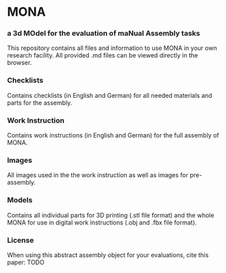 <h1>MONA</h1>
<h3>a 3d MOdel for the evaluation of maNual Assembly tasks</h3>

This repository contains all files and information to use MONA in your own research facility.
All provided .md files can be viewed directly in the browser.

<h3>Checklists</h3>

Contains checklists (in English and German) for all needed materials and parts for the assembly. 

<h3>Work Instruction</h3>

Contains work instructions (in English and German) for the full assembly of MONA.

<h3>Images</h3>

All images used in the the work instruction as well as images for pre-assembly.

<h3>Models</h3>

Contains all individual parts for 3D printing (.stl file format) and the whole MONA for use in digital work instructions (.obj and .fbx file format).

<h3>License</h3>

When using this abstract assembly object for your evaluations, cite this paper: TODO
